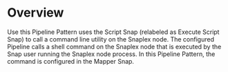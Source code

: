 # Overview

Use this Pipeline Pattern uses the Script Snap (relabeled as Execute Script Snap) to call a command line utility on the Snaplex node. The configured Pipeline calls a shell command on the Snaplex node that is executed by the Snap user running the Snaplex node process. In this Pipeline Pattern, the command is configured in the Mapper Snap.
